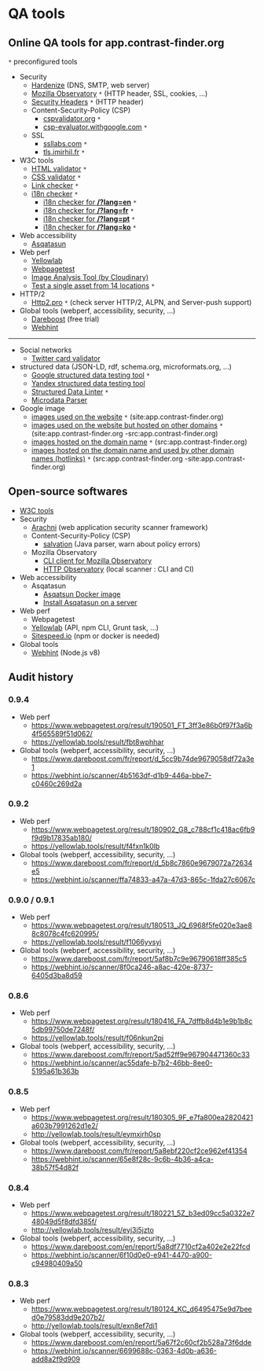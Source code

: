 
# QA tools

## Online QA tools for app.contrast-finder.org

`*` preconfigured tools

* Security
    * [Hardenize](https://www.hardenize.com) (DNS, SMTP, web server)
    * [Mozilla Observatory](https://observatory.mozilla.org/analyze.html?host=app.contrast-finder.org) `*` (HTTP header, SSL, cookies, ...)
    * [Security Headers](https://securityheaders.io/?q=https://app.contrast-finder.org) `*` (HTTP header)
    * Content-Security-Policy (CSP)
         * [cspvalidator.org](https://cspvalidator.org/#url=https://app.contrast-finder.org) `*`
         * [csp-evaluator.withgoogle.com](https://csp-evaluator.withgoogle.com/?csp=https://app.contrast-finder.org) `*`
    * SSL
         * [ssllabs.com](https://www.ssllabs.com/ssltest/analyze?d=app.contrast-finder.org) `*`
         * [tls.imirhil.fr](https://tls.imirhil.fr/https/app.contrast-finder.org) `*`
* W3C tools
    * [HTML validator](https://validator.w3.org/nu/?doc=https://app.contrast-finder.org&showsource=yes&showoutline=yes&showimagereport=yes) `*`
    * [CSS validator](https://jigsaw.w3.org/css-validator/validator?uri=https://app.contrast-finder.org&profile=css3) `*`
    * [Link checker](https://validator.w3.org/checklink?uri=https://app.contrast-finder.org&hide_type=all&depth=&check=Check) `*`
    * [i18n checker](https://validator.w3.org/i18n-checker/check?uri=https://app.contrast-finder.org) `*`
         * [i18n checker for **/?lang=en**](https://validator.w3.org/i18n-checker/check?uri=https://app.contrast-finder.org/?lang=en) `*`
         * [i18n checker for **/?lang=fr**](https://validator.w3.org/i18n-checker/check?uri=https://app.contrast-finder.org/?lang=fr) `*`
         * [i18n checker for **/?lang=pt**](https://validator.w3.org/i18n-checker/check?uri=https://app.contrast-finder.org/?lang=pt) `*`
         * [i18n checker for **/?lang=ko**](https://validator.w3.org/i18n-checker/check?uri=https://app.contrast-finder.org/?lang=ko) `*`
* Web accessibility
    * [Asqatasun](https://app.asqatasun.org)
* Web perf
    * [Yellowlab](http://yellowlab.tools)
    * [Webpagetest](https://www.webpagetest.org/)
    * [Image Analysis Tool (by Cloudinary)](https://webspeedtest.cloudinary.com/)
    * [Test a single asset from 14 locations](https://tools.keycdn.com/performance?url=https://app.contrast-finder.org) `*`
* HTTP/2
    * [Http2.pro](https://http2.pro/check?url=https://app.contrast-finder.org) `*` (check server HTTP/2, ALPN, and Server-push support)
* Global tools (webperf, accessibility, security, ...)
    * [Dareboost](https://www.dareboost.com)  (free trial)
    * [Webhint](https://webhint.io/scanner/)

---------

* Social networks
    * [Twitter card validator](https://cards-dev.twitter.com/validator)
* structured data (JSON-LD, rdf, schema.org, microformats.org, ...)
    * [Google structured data testing tool](https://search.google.com/structured-data/testing-tool#url=https://app.contrast-finder.org/)  `*`
    * [Yandex structured data testing tool](https://webmaster.yandex.com/tools/microtest/)
    * [Structured Data Linter](http://linter.structured-data.org/?url=https://app.contrast-finder.org)  `*`
    * [Microdata Parser](https://www.webmoves.net/tools/microdata)
* Google image
    * [images used on the website](https://www.google.fr/search?tbm=isch&q=site:app.contrast-finder.org)  `*`  (site:app.contrast-finder.org)
    * [images used on the website but hosted on other domains](https://www.google.fr/search?tbm=isch&q=site:app.contrast-finder.org+-src:app.contrast-finder.org) `*`  (site:app.contrast-finder.org -src:app.contrast-finder.org)
    * [images hosted on the domain name](https://www.google.fr/search?tbm=isch&q=src:app.contrast-finder.org)  `*`    (src:app.contrast-finder.org)
    * [images hosted on the domain name and used by other domain names (hotlinks)](https://www.google.fr/search?tbm=isch&q=src:app.contrast-finder.org+-site:app.contrast-finder.org)  `*`   (src:app.contrast-finder.org -site:app.contrast-finder.org)

## Open-source softwares

* [W3C tools](https://w3c.github.io/developers/tools/#tools)
* Security
    * [Arachni](https://github.com/Arachni/arachni) (web application security scanner framework)
    * Content-Security-Policy (CSP)
        * [salvation](https://github.com/shapesecurity/salvation) (Java parser, warn about policy errors)
    * Mozilla Observatory
        * [CLI client for Mozilla Observatory](https://github.com/mozilla/observatory-cli)
        * [HTTP Observatory](https://github.com/mozilla/http-observatory) (local scanner : CLI and CI)
* Web accessibility
    * Asqatasun
        * [Asqatsun Docker image](https://hub.docker.com/r/asqatasun/asqatasun/)
        * [Install Asqatasun on a server](https://doc.asqatasun.org/en/10_Install_doc/Asqatasun/)
* Web perf
    * Webpagetest
    * [Yellowlab](https://github.com/gmetais/YellowLabTools/) (API, npm CLI, Grunt task, ...)
    * [Sitespeed.io](https://www.sitespeed.io/) (npm or docker is needed)
* Global tools
    * [Webhint](https://github.com/webhintio/hint) (Node.js v8)

## Audit history

### 0.9.4
* Web perf
    * https://www.webpagetest.org/result/190501_FT_3ff3e86b0f97f3a6b4f565589f51d062/
    * https://yellowlab.tools/result/fbt8wphhar
* Global tools (webperf, accessibility, security, ...)
    * https://www.dareboost.com/fr/report/d_5cc9b74de9679058df72a3e1
    * https://webhint.io/scanner/4b5163df-d1b9-446a-bbe7-c0460c269d2a

### 0.9.2
* Web perf
    * https://www.webpagetest.org/result/180902_G8_c788cf1c418ac6fb9f9d9b17835ab180/
    * https://yellowlab.tools/result/f4fxn1k0lb
* Global tools (webperf, accessibility, security, ...)
    * https://www.dareboost.com/fr/report/d_5b8c7860e9679072a72634e5
    * https://webhint.io/scanner/ffa74833-a47a-47d3-865c-1fda27c6067c

### 0.9.0 / 0.9.1
* Web perf
    * https://www.webpagetest.org/result/180513_JQ_6968f5fe020e3ae88c8078c4fc620995/
    * https://yellowlab.tools/result/f1066yvsyi
* Global tools (webperf, accessibility, security, ...)
    * https://www.dareboost.com/fr/report/5af8b7c9e96790618ff385c5
    * https://webhint.io/scanner/8f0ca246-a8ac-420e-8737-6405d3ba8d59

### 0.8.6
* Web perf
    * https://www.webpagetest.org/result/180416_FA_7dffb8d4b1e9b1b8c5db99750de7248f/
    * https://yellowlab.tools/result/f06nkun2pi
* Global tools (webperf, accessibility, security, ...)
    * https://www.dareboost.com/fr/report/5ad52ff9e967904471360c33
    * https://webhint.io/scanner/ac55dafe-b7b2-46bb-8ee0-5195a61b363b

### 0.8.5
* Web perf
    * https://www.webpagetest.org/result/180305_9F_e7fa800ea2820421a603b7991262d1e2/
    * http://yellowlab.tools/result/eymxjrh0sp
* Global tools (webperf, accessibility, security, ...)
    * https://www.dareboost.com/fr/report/5a8ebf220cf2ce962ef41354
    * https://webhint.io/scanner/65e8f28c-9c6b-4b36-a4ca-38b57f54d82f

### 0.8.4
* Web perf
    * https://www.webpagetest.org/result/180221_5Z_b3ed09cc5a0322e748049d5f8dfd385f/
    * http://yellowlab.tools/result/eyj3i5jzto
* Global tools (webperf, accessibility, security, ...)
    * https://www.dareboost.com/en/report/5a8df7710cf2a402e2e22fcd
    * https://webhint.io/scanner/6f10d0e0-e941-4470-a900-c94980409a50

### 0.8.3
* Web perf
    * https://www.webpagetest.org/result/180124_KC_d6495475e9d7beed0e79583dd9e207b2/
    * http://yellowlab.tools/result/exn8ef7di1
* Global tools (webperf, accessibility, security, ...)
    * https://www.dareboost.com/en/report/5a67f2c60cf2b528a73f6dde
    * https://webhint.io/scanner/6699688c-0363-4d0b-a636-add8a2f9d909
